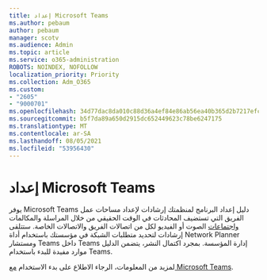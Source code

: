 ```yaml
---
title: إعداد Microsoft Teams
ms.author: pebaum
author: pebaum
manager: scotv
ms.audience: Admin
ms.topic: article
ms.service: o365-administration
ROBOTS: NOINDEX, NOFOLLOW
localization_priority: Priority
ms.collection: Adm_O365
ms.custom:
- "2605"
- "9000701"
ms.openlocfilehash: 34d77dac8da010c88d36a4ef84e86ab56ea40b365d2b7217efcd057df85738d3
ms.sourcegitcommit: b5f7da89a650d2915dc652449623c78be6247175
ms.translationtype: MT
ms.contentlocale: ar-SA
ms.lasthandoff: 08/05/2021
ms.locfileid: "53956430"
---
```

# <a name="set-up-microsoft-teams"></a>إعداد Microsoft Teams

يوفر Microsoft Teams دليل إعداد البرنامج لمنظمتك إرشادات لإعداد مساحات عمل الفريق التي تستضيف المحادثات في الوقت الحقيقي من خلال المراسلة والمكالمات [واجتماعات](https://aka.ms/teamsguidance) الصوت أو الفيديو لكل من اتصالات الفريق والاتصالات الخاصة. ستتلقى إرشادات لتحديد متطلبات الشبكة في مؤسستك باستخدام أداة Network Planner ومستشار Teams داخل Teams إدارة المؤسسة. بمجرد اكتمال النشر، يتضمن الدليل موارد مفيدة للبدء باستخدام Teams.

لمزيد من المعلومات، الرجاء الاطلاع على بدء الاستخدام [مع Microsoft Teams](https://docs.microsoft.com/microsoftteams/get-started-with-teams-quick-start).

